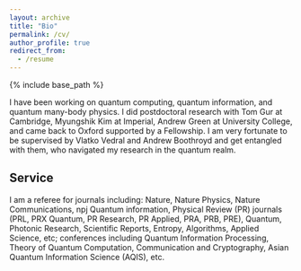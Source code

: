```yaml
---
layout: archive
title: "Bio"
permalink: /cv/
author_profile: true
redirect_from:
  - /resume
---
```


{% include base_path %}

I have been working on quantum computing, quantum information, and quantum many-body physics.  I did postdoctoral research with Tom Gur at Cambridge, Myungshik Kim at Imperial, Andrew Green at University College, and came back to Oxford supported by a Fellowship. I am very fortunate to be supervised by Vlatko Vedral and Andrew Boothroyd and get entangled with them, who navigated my research in the quantum realm. 

Service
-----
I am a referee for journals including: Nature, Nature Physics, Nature Communications, npj Quantum information, Physical Review (PR) journals (PRL, PRX Quantum, PR Research, PR Applied, PRA, PRB, PRE), Quantum, Photonic Research, Scientific Reports, Entropy, Algorithms, Applied Science, etc; conferences including Quantum Information Processing, Theory of Quantum Computation, Communication and Cryptography, Asian Quantum Information Science (AQIS), etc.
 

